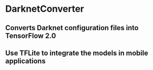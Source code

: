 # DarknetConverter

## Converts **Darknet** configuration files into **TensorFlow 2.0**
## Use TFLite to integrate the models in mobile applications
